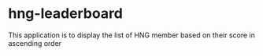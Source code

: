 # hng-leaderboard
This application is to display the list of HNG member based on their score in ascending order
